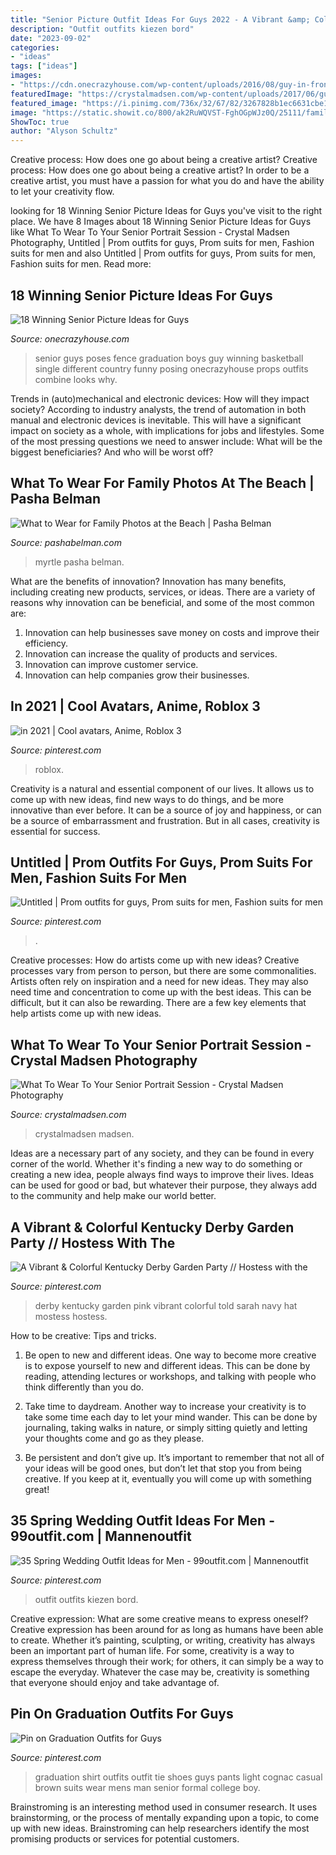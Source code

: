 ```yaml
---
title: "Senior Picture Outfit Ideas For Guys 2022 - A Vibrant &amp; Colorful Kentucky Derby Garden Party // Hostess With The"
description: "Outfit outfits kiezen bord"
date: "2023-09-02"
categories:
- "ideas"
tags: ["ideas"]
images:
- "https://cdn.onecrazyhouse.com/wp-content/uploads/2016/08/guy-in-front-of-fence-different-poses.jpg"
featuredImage: "https://crystalmadsen.com/wp-content/uploads/2017/06/guys-wardrobe-senior-pics.jpg"
featured_image: "https://i.pinimg.com/736x/32/67/82/3267828b1ec6631cbe1a1f54329d9f05.jpg"
image: "https://static.showit.co/800/ak2RuWQVST-FghOGpWJz0Q/25111/family_photography_in_myrtle_beach_at_debordieu_club_by_pasha_belman_photographers.jpg"
ShowToc: true
author: "Alyson Schultz"
---
```



Creative process: How does one go about being a creative artist?
Creative process: How does one go about being a creative artist?
In order to be a creative artist, you must have a passion for what you do and have the ability to let your creativity flow.

	

		
looking for 18 Winning Senior Picture Ideas for Guys you've visit to the right place. We have 8 Images about 18 Winning Senior Picture Ideas for Guys like What To Wear To Your Senior Portrait Session - Crystal Madsen Photography, Untitled | Prom outfits for guys, Prom suits for men, Fashion suits for men and also Untitled | Prom outfits for guys, Prom suits for men, Fashion suits for men. Read more:
		
    
## 18 Winning Senior Picture Ideas For Guys

<img loading=lazy src="https://cdn.onecrazyhouse.com/wp-content/uploads/2016/08/guy-in-front-of-fence-different-poses.jpg" onerror="this.onerror=null;this.src='https://tse2.mm.bing.net/th?id=OIP.EleZ8HCh_ZqyQp2YmND3sQHaE8&amp;pid=15.1';" alt="18 Winning Senior Picture Ideas for Guys">

_Source: onecrazyhouse.com_

>senior guys poses fence graduation boys guy winning basketball single different country funny posing onecrazyhouse props outfits combine looks why. 

	

Trends in (auto)mechanical and electronic devices: How will they impact society?
According to industry analysts, the trend of automation in both manual and electronic devices is inevitable. This will have a significant impact on society as a whole, with implications for jobs and lifestyles. Some of the most pressing questions we need to answer include: What will be the biggest beneficiaries? And who will be worst off?

    
## What To Wear For Family Photos At The Beach | Pasha Belman

<img loading=lazy src="https://static.showit.co/800/ak2RuWQVST-FghOGpWJz0Q/25111/family_photography_in_myrtle_beach_at_debordieu_club_by_pasha_belman_photographers.jpg" onerror="this.onerror=null;this.src='https://tse3.mm.bing.net/th?id=OIP.VN7_F5axTRMTJ4OKOEWzIAHaE8&amp;pid=15.1';" alt="What to Wear for Family Photos at the Beach | Pasha Belman">

_Source: pashabelman.com_

>myrtle pasha belman. 

	

What are the benefits of innovation?
Innovation has many benefits, including creating new products, services, or ideas. There are a variety of reasons why innovation can be beneficial, and some of the most common are: 
1. Innovation can help businesses save money on costs and improve their efficiency.
2. Innovation can increase the quality of products and services.
3. Innovation can improve customer service.
4. Innovation can help companies grow their businesses.

    
## In 2021 | Cool Avatars, Anime, Roblox 3

<img loading=lazy src="https://i.pinimg.com/736x/8a/59/a5/8a59a53e35ed59e1370f12f28bb022ef.jpg" onerror="this.onerror=null;this.src='https://tse3.mm.bing.net/th?id=OIP.HV-shmdsY3vhHo4K0Wt_AQAAAA&amp;pid=15.1';" alt="in 2021 | Cool avatars, Anime, Roblox 3">

_Source: pinterest.com_

>roblox. 

	

Creativity is a natural and essential component of our lives. It allows us to come up with new ideas, find new ways to do things, and be more innovative than ever before. It can be a source of joy and happiness, or can be a source of embarrassment and frustration. But in all cases, creativity is essential for success.

    
## Untitled | Prom Outfits For Guys, Prom Suits For Men, Fashion Suits For Men

<img loading=lazy src="https://i.pinimg.com/736x/94/85/20/948520556a1da3fa8000475fca9d90da.jpg" onerror="this.onerror=null;this.src='https://tse2.mm.bing.net/th?id=OIP.bcwHCdrqKjxs5VgvWNu-VQHaLH&amp;pid=15.1';" alt="Untitled | Prom outfits for guys, Prom suits for men, Fashion suits for men">

_Source: pinterest.com_

>. 

	

Creative processes: How do artists come up with new ideas?
Creative processes vary from person to person, but there are some commonalities. Artists often rely on inspiration and a need for new ideas. They may also need time and concentration to come up with the best ideas. This can be difficult, but it can also be rewarding. There are a few key elements that help artists come up with new ideas.

    
## What To Wear To Your Senior Portrait Session - Crystal Madsen Photography

<img loading=lazy src="https://crystalmadsen.com/wp-content/uploads/2017/06/guys-wardrobe-senior-pics.jpg" onerror="this.onerror=null;this.src='https://tse1.mm.bing.net/th?id=OIP.wVo4eTJHjVFO2MlWtnw1UwHaLH&amp;pid=15.1';" alt="What To Wear To Your Senior Portrait Session - Crystal Madsen Photography">

_Source: crystalmadsen.com_

>crystalmadsen madsen. 

	

Ideas are a necessary part of any society, and they can be found in every corner of the world. Whether it's finding a new way to do something or creating a new idea, people always find ways to improve their lives. Ideas can be used for good or bad, but whatever their purpose, they always add to the community and help make our world better.

    
## A Vibrant &amp; Colorful Kentucky Derby Garden Party // Hostess With The

<img loading=lazy src="https://i.pinimg.com/736x/c3/28/ad/c328adf816850d3bee076cc10b8eca27.jpg" onerror="this.onerror=null;this.src='https://tse2.mm.bing.net/th?id=OIP.kfqNupc3Ec8V9E25W3t2KAHaKL&amp;pid=15.1';" alt="A Vibrant &amp; Colorful Kentucky Derby Garden Party // Hostess with the">

_Source: pinterest.com_

>derby kentucky garden pink vibrant colorful told sarah navy hat mostess hostess. 

	

How to be creative: Tips and tricks.
1. Be open to new and different ideas. One way to become more creative is to expose yourself to new and different ideas. This can be done by reading, attending lectures or workshops, and talking with people who think differently than you do.
2. Take time to daydream. Another way to increase your creativity is to take some time each day to let your mind wander. This can be done by journaling, taking walks in nature, or simply sitting quietly and letting your thoughts come and go as they please.

3. Be persistent and don’t give up. It’s important to remember that not all of your ideas will be good ones, but don’t let that stop you from being creative. If you keep at it, eventually you will come up with something great!

    
## 35 Spring Wedding Outfit Ideas For Men - 99outfit.com | Mannenoutfit

<img loading=lazy src="https://i.pinimg.com/736x/32/67/82/3267828b1ec6631cbe1a1f54329d9f05.jpg" onerror="this.onerror=null;this.src='https://tse1.mm.bing.net/th?id=OIP.nxhB8AfZAx6sycWqvw50UQHaKt&amp;pid=15.1';" alt="35 Spring Wedding Outfit Ideas for Men - 99outfit.com | Mannenoutfit">

_Source: pinterest.com_

>outfit outfits kiezen bord. 

	

Creative expression: What are some creative means to express oneself?
Creative expression has been around for as long as humans have been able to create. Whether it’s painting, sculpting, or writing, creativity has always been an important part of human life. For some, creativity is a way to express themselves through their work; for others, it can simply be a way to escape the everyday. Whatever the case may be, creativity is something that everyone should enjoy and take advantage of.

    
## Pin On Graduation Outfits For Guys

<img loading=lazy src="https://i.pinimg.com/originals/56/34/90/56349014b07661c47f664ef40a0c7110.jpg" onerror="this.onerror=null;this.src='https://tse4.mm.bing.net/th?id=OIP.vdfNqDSwdUtbIqx6JiRybgHaHa&amp;pid=15.1';" alt="Pin on Graduation Outfits for Guys">

_Source: pinterest.com_

>graduation shirt outfits outfit tie shoes guys pants light cognac casual brown suits wear mens man senior formal college boy. 

	

Brainstroming is an interesting method used in consumer research. It uses brainstorming, or the process of mentally expanding upon a topic, to come up with new ideas. Brainstroming can help researchers identify the most promising products or services for potential customers.


